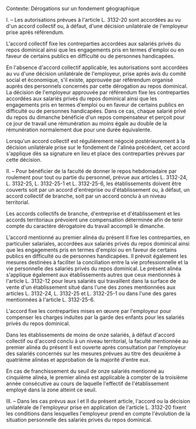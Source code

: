 Contexte: Dérogations sur un fondement géographique

I. – Les autorisations prévues à l'article L. 3132-20 sont accordées au vu d'un accord collectif ou, à défaut, d'une décision unilatérale de l'employeur prise après référendum.

L'accord collectif fixe les contreparties accordées aux salariés privés du repos dominical ainsi que les engagements pris en termes d'emploi ou en faveur de certains publics en difficulté ou de personnes handicapées.

En l'absence d'accord collectif applicable, les autorisations sont accordées au vu d'une décision unilatérale de l'employeur, prise après avis du comité social et économique, s'il existe, approuvée par référendum organisé auprès des personnels concernés par cette dérogation au repos dominical. La décision de l'employeur approuvée par référendum fixe les contreparties accordées aux salariés privés du repos dominical ainsi que les engagements pris en termes d'emploi ou en faveur de certains publics en difficulté ou de personnes handicapées. Dans ce cas, chaque salarié privé du repos du dimanche bénéficie d'un repos compensateur et perçoit pour ce jour de travail une rémunération au moins égale au double de la rémunération normalement due pour une durée équivalente.

Lorsqu'un accord collectif est régulièrement négocié postérieurement à la décision unilatérale prise sur le fondement de l'alinéa précédent, cet accord s'applique dès sa signature en lieu et place des contreparties prévues par cette décision.

II. – Pour bénéficier de la faculté de donner le repos hebdomadaire par roulement pour tout ou partie du personnel, prévue aux articles L. 3132-24, L. 3132-25, L. 3132-25-1 et L. 3132-25-6, les établissements doivent être couverts soit par un accord d'entreprise ou d'établissement ou, à défaut, un accord collectif de branche, soit par un accord conclu à un niveau territorial.

Les accords collectifs de branche, d'entreprise et d'établissement et les accords territoriaux prévoient une compensation déterminée afin de tenir compte du caractère dérogatoire du travail accompli le dimanche.

L'accord mentionné au premier alinéa du présent II fixe les contreparties, en particulier salariales, accordées aux salariés privés du repos dominical ainsi que les engagements pris en termes d'emploi ou en faveur de certains publics en difficulté ou de personnes handicapées. Il prévoit également les mesures destinées à faciliter la conciliation entre la vie professionnelle et la vie personnelle des salariés privés du repos dominical. Le présent alinéa s'applique également aux établissements autres que ceux mentionnés à l'article L. 3132-12 pour leurs salariés qui travaillent dans la surface de vente d'un établissement situé dans l'une des zones mentionnées aux articles L. 3132-24, L. 3132-25 et L. 3132-25-1 ou dans l'une des gares mentionnées à l'article L. 3132-25-6.

L'accord fixe les contreparties mises en œuvre par l'employeur pour compenser les charges induites par la garde des enfants pour les salariés privés du repos dominical.

Dans les établissements de moins de onze salariés, à défaut d'accord collectif ou d'accord conclu à un niveau territorial, la faculté mentionnée au premier alinéa du présent II est ouverte après consultation par l'employeur des salariés concernés sur les mesures prévues au titre des deuxième à quatrième alinéas et approbation de la majorité d'entre eux.

En cas de franchissement du seuil de onze salariés mentionné au cinquième alinéa, le premier alinéa est applicable à compter de la troisième année consécutive au cours de laquelle l'effectif de l'établissement employé dans la zone atteint ce seuil.

III. – Dans les cas prévus aux I et II du présent article, l'accord ou la décision unilatérale de l'employeur prise en application de l'article L. 3132-20 fixent les conditions dans lesquelles l'employeur prend en compte l'évolution de la situation personnelle des salariés privés du repos dominical.